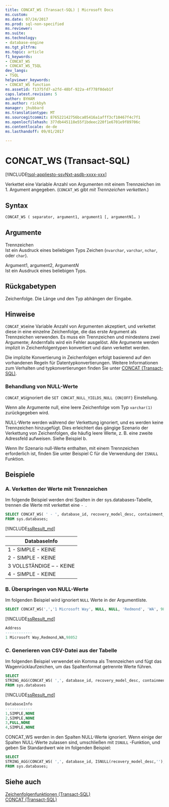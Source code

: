 ```yaml
---
title: CONCAT_WS (Transact-SQL) | Microsoft Docs
ms.custom: 
ms.date: 07/24/2017
ms.prod: sql-non-specified
ms.reviewer: 
ms.suite: 
ms.technology:
- database-engine
ms.tgt_pltfrm: 
ms.topic: article
f1_keywords:
- CONCAT_WS
- CONCAT_WS_TSQL
dev_langs:
- TSQL
helpviewer_keywords:
- CONCAT_WS function
ms.assetid: f1375fd7-a2fd-48bf-922a-4f778f0deb1f
caps.latest.revision: 5
author: BYHAM
ms.author: rickbyh
manager: jhubbard
ms.translationtype: MT
ms.sourcegitcommit: 876522142756bca05416a1afff3cf10467f4c7f1
ms.openlocfilehash: 377db445118e55f1bdeec220f1e6701e9f89706c
ms.contentlocale: de-de
ms.lasthandoff: 09/01/2017

---
```

# <a name="concatws-transact-sql"></a>CONCAT_WS (Transact-SQL)
[!INCLUDE[tsql-appliesto-ssvNxt-asdb-xxxx-xxx](../../includes/tsql-appliesto-ssvnxt-asdb-xxxx-xxx.md)]

Verkettet eine Variable Anzahl von Argumenten mit einem Trennzeichen im 1. Argument angegeben. (`CONCAT_WS` gibt *mit Trennzeichen verketten*.)

##  <a name="syntax"></a>Syntax   
```sql
CONCAT_WS ( separator, argument1, argument1 [, argumentN]… ) 
```

## <a name="arguments"></a>Argumente   
Trennzeichen  
Ist ein Ausdruck eines beliebigen Typs Zeichen (`nvarchar`, `varchar`, `nchar`, oder `char`).

Argument1, argument2, Argument*N*  
Ist ein Ausdruck eines beliebigen Typs.

## <a name="return-types"></a>Rückgabetypen
Zeichenfolge. Die Länge und den Typ abhängen der Eingabe.

## <a name="remarks"></a>Hinweise   
`CONCAT_WS`eine Variable Anzahl von Argumenten akzeptiert, und verkettet diese in eine einzelne Zeichenfolge, die das erste Argument als Trennzeichen verwenden. Es muss ein Trennzeichen und mindestens zwei Argumente; Andernfalls wird ein Fehler ausgelöst. Alle Argumente werden implizit in Zeichenfolgentypen konvertiert und dann verkettet werden. 

Die implizite Konvertierung in Zeichenfolgen erfolgt basierend auf den vorhandenen Regeln für Datentypkonvertierungen. Weitere Informationen zum Verhalten und typkonvertierungen finden Sie unter [CONCAT (Transact-SQL)](../../t-sql/functions/concat-transact-sql.md).

### <a name="treatment-of-null-values"></a>Behandlung von NULL-Werte

`CONCAT_WS`ignoriert die `SET CONCAT_NULL_YIELDS_NULL {ON|OFF}` Einstellung.

Wenn alle Argumente null, eine leere Zeichenfolge vom Typ `varchar(1)` zurückgegeben wird. 

NULL-Werte werden während der Verkettung ignoriert, und es werden keine Trennzeichen hinzugefügt. Dies erleichtert das gängige Szenario der Verkettung von Zeichenfolgen, die häufig leere Werte, z. B. eine zweite Adressfeld aufweisen. Siehe Beispiel b.

Wenn Ihr Szenario null-Werte enthalten, mit einem Trennzeichen erforderlich ist, finden Sie unter Beispiel C für die Verwendung der `ISNULL` Funktion.

## <a name="examples"></a>Beispiele   

### <a name="a--concatenating-values-with-separator"></a>A.  Verketten der Werte mit Trennzeichen
Im folgende Beispiel werden drei Spalten in der sys.databases-Tabelle, trennen die Werte mit verkettet eine `- `.   

```sql
SELECT CONCAT_WS( ' - ', database_id, recovery_model_desc, containment_desc) AS DatabaseInfo
FROM sys.databases;
```

[!INCLUDE[ssResult_md](../../includes/ssresult-md.md)]   

|DatabaseInfo |  
|---------|
|1 - SIMPLE - KEINE |
|2 - SIMPLE - KEINE |
|3 VOLLSTÄNDIGE – - KEINE |
|4 - SIMPLE - KEINE |


### <a name="b--skipping-null-values"></a>B.  Überspringen von NULL-Werte
Im folgenden Beispiel wird ignoriert `NULL` Werte in der Argumentliste.

```sql
SELECT CONCAT_WS(',','1 Microsoft Way', NULL, NULL, 'Redmond', 'WA', 98052) AS Address;
```

[!INCLUDE[ssResult_md](../../includes/ssresult-md.md)]   

```sql
Address
------------   
1 Microsoft Way,Redmond,WA,98052
```

### <a name="c--generating-csv-file-from-table"></a>C.  Generieren von CSV-Datei aus der Tabelle
Im folgenden Beispiel verwendet ein Komma als Trennzeichen und fügt das Wagenrücklaufzeichen, um das Spaltenformat getrennte Werte führen.

```sql
SELECT 
STRING_AGG(CONCAT_WS( ',', database_id, recovery_model_desc, containment_desc), char(13)) AS DatabaseInfo
FROM sys.databases
```

[!INCLUDE[ssResult_md](../../includes/ssresult-md.md)]   

```sql
DatabaseInfo
------------   
1,SIMPLE,NONE
2,SIMPLE,NONE
3,FULL,NONE 
4,SIMPLE,NONE 
```

CONCAT_WS werden in den Spalten NULL-Werte ignoriert. Wenn einige der Spalten NULL-Werte zulassen sind, umschließen mit `ISNULL` -Funktion, und geben Sie Standardwert wie im folgenden Beispiel:

```sql
SELECT 
STRING_AGG(CONCAT_WS( ',', database_id, ISNULL(recovery_model_desc,''), ISNULL(containment_desc,'N/A')), char(13)) AS DatabaseInfo
FROM sys.databases;
```

## <a name="see-also"></a>Siehe auch
[Zeichenfolgenfunktionen (Transact-SQL)](../../t-sql/functions/string-functions-transact-sql.md)  
[CONCAT (Transact-SQL)](../../t-sql/functions/concat-transact-sql.md)      


